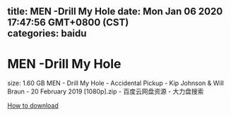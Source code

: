 
title: MEN -Drill My Hole
date: Mon Jan 06 2020 17:47:56 GMT+0800 (CST)    
categories: baidu
---

# MEN -Drill My Hole
size: 1.60 GB
 MEN - Drill My Hole - Accidental Pickup - Kip Johnson & Will Braun - 20 February 2019 [1080p].zip - 百度云网盘资源 - 大力盘搜索
 

[How to download](https://bpcam.bemobtrk.com/go/2ceec3aa-1ca2-46d6-b9ff-aaa5c184517c?jno=856)